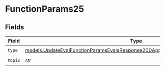 # FunctionParams25


## Fields

| Field                                                                                                                                                                        | Type                                                                                                                                                                         | Required                                                                                                                                                                     | Description                                                                                                                                                                  |
| ---------------------------------------------------------------------------------------------------------------------------------------------------------------------------- | ---------------------------------------------------------------------------------------------------------------------------------------------------------------------------- | ---------------------------------------------------------------------------------------------------------------------------------------------------------------------------- | ---------------------------------------------------------------------------------------------------------------------------------------------------------------------------- |
| `type`                                                                                                                                                                       | [models.UpdateEvalFunctionParamsEvalsResponse200ApplicationJSONResponseBody525Type](../models/updateevalfunctionparamsevalsresponse200applicationjsonresponsebody525type.md) | :heavy_check_mark:                                                                                                                                                           | N/A                                                                                                                                                                          |
| `topic`                                                                                                                                                                      | *str*                                                                                                                                                                        | :heavy_check_mark:                                                                                                                                                           | N/A                                                                                                                                                                          |